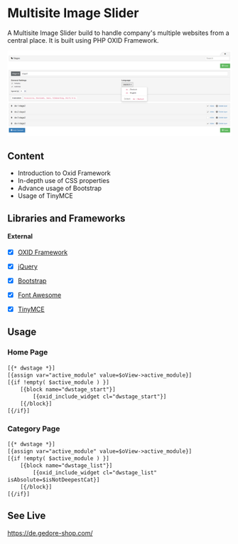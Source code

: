 # Multisite Image Slider
A Multisite Image Slider build to handle company's multiple websites from a central place. It is built using PHP OXID Framework.

![Alt text](pictures/backend/03.PNG?raw=true "Multisite Image Slider")


## Content
- Introduction to Oxid Framework
- In-depth use of CSS properties
- Advance usage of Bootstrap
- Usage of TinyMCE


## Libraries and Frameworks

#### External 
- [X] [OXID Framework](https://oxidforge.org/en/)
- [X] [jQuery](https://jquery.com/)
- [X] [Bootstrap](https://getbootstrap.com/)
- [X] [Font Awesome](https://fontawesome.com/)
- [X] [TinyMCE](https://www.tiny.cloud/)


## Usage

### Home Page
```
[{* dwstage *}]
[{assign var="active_module" value=$oView->active_module}]
[{if !empty( $active_module ) }]
    [{block name="dwstage_start"}]
        [{oxid_include_widget cl="dwstage_start"}]
    [{/block}]
[{/if}]
```

### Category Page
```
[{* dwstage *}]
[{assign var="active_module" value=$oView->active_module}]
[{if !empty( $active_module ) }]
    [{block name="dwstage_list"}]
        [{oxid_include_widget cl="dwstage_list" isAbsolute=$isNotDeepestCat}]
    [{/block}]
[{/if}]
```


## See Live
https://de.gedore-shop.com/
